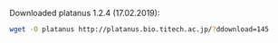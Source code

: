 Downloaded platanus 1.2.4 (17.02.2019):
```bash
wget -O platanus http://platanus.bio.titech.ac.jp/?ddownload=145
```

